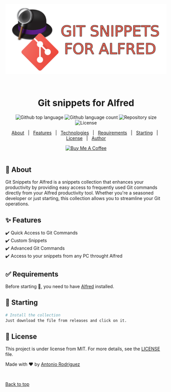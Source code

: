 <div align="center" id="top"> 
  <img src="logo/logo.png" alt="Alfred git snippets" />

  &#xa0;

  <!-- <a href="https://alfred_git_snippets.netlify.app">Demo</a> -->
</div>

<h1 align="center">Git snippets for Alfred</h1>

<p align="center">
  <img alt="Github top language" src="https://img.shields.io/github/languages/top/antoniorodr/alfred_git_snippets?color=56BEB8">

  <img alt="Github language count" src="https://img.shields.io/github/languages/count/antoniorodr/alfred_git_snippets?color=56BEB8">

  <img alt="Repository size" src="https://img.shields.io/github/repo-size/antoniorodr/alfred_git_snippets?color=56BEB8">

  <img alt="License" src="https://img.shields.io/github/license/antoniorodr/alfred_git_snippets?color=56BEB8">


  <!-- <img alt="Github issues" src="https://img.shields.io/github/issues/antoniorodr/alfred_git_snippets?color=56BEB8" /> -->

  <!-- <img alt="Github forks" src="https://img.shields.io/github/forks/antoniorodr/alfred_git_snippets?color=56BEB8" /> -->

  <!-- <img alt="Github stars" src="https://img.shields.io/github/stars/antoniorodr/alfred_git_snippets?color=56BEB8" /> -->
</p>

<!-- Status -->

<!-- <h4 align="center"> 
	🚧  Alfred_git_snippets 🚀 Under construction...  🚧
</h4> 

<hr> -->

<p align="center">
  <a href="#dart-about">About</a> &#xa0; | &#xa0; 
  <a href="#sparkles-features">Features</a> &#xa0; | &#xa0;
  <a href="#rocket-technologies">Technologies</a> &#xa0; | &#xa0;
  <a href="#white_check_mark-requirements">Requirements</a> &#xa0; | &#xa0;
  <a href="#checkered_flag-starting">Starting</a> &#xa0; | &#xa0;
  <a href="#memo-license">License</a> &#xa0; | &#xa0;
  <a href="https://github.com/antoniorodr" target="_blank">Author</a>
</p>


<div style="text-align:center"> 
  <a href="https://www.buymeacoffee.com/monim67" target="_blank"><img src="https://cdn.buymeacoffee.com/buttons/v2/default-white.png" alt="Buy Me A Coffee" height="48"></a>
</div>

<br>

## :dart: About

Git Snippets for Alfred is a snippets collection that enhances your productivity by providing easy access to frequently used Git commands directly from your Alfred productivity tool. Whether you're a seasoned developer or just starting, this collection allows you to streamline your Git operations.

## :sparkles: Features

:heavy_check_mark: Quick Access to Git Commands\
:heavy_check_mark: Custom Snippets\
:heavy_check_mark: Advanced Git Commands\
:heavy_check_mark: Access to your snippets from any PC throught Alfred

## :white_check_mark: Requirements

Before starting :checkered_flag:, you need to have [Alfred](https://www.alfredapp.com) installed.

## :checkered_flag: Starting

```bash
# Install the collection
Just download the file from releases and click on it.
```

## :memo: License

This project is under license from MIT. For more details, see the [LICENSE](LICENSE.md) file.


Made with :heart: by <a href="https://github.com/antoniorodr" target="_blank">Antonio Rodriguez</a>

&#xa0;

<a href="#top">Back to top</a>
